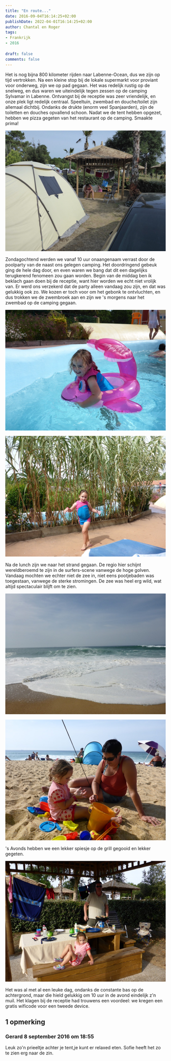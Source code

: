 ```yaml
---
title: "En route..."
date: 2016-09-04T16:14:25+02:00
publishDate: 2022-04-01T16:14:25+02:00
author: Chantal en Roger
tags:
- Frankrijk
- 2016

draft: false
comments: false
---
```


Het is nog bijna 800 kilometer rijden naar Labenne-Ocean, dus we zijn op tijd vertrokken. Na een kleine stop bij de lokale supermarkt voor proviant voor onderweg, zijn we op pad gegaan. Het was redelijk rustig op de snelweg, en dus waren we uiteindelijk tegen zessen op de camping Sylvamar in Labenne. Ontvangst bij de receptie was zeer vriendelijk, en onze plek ligt redelijk centraal. Speeltuin, zwembad en douche/toilet zijn allemaal dichtbij. Ondanks de drukte (enorm veel Spanjaarden), zijn de toiletten en douches opvallend schoon. Nadat we de tent hebben opgezet, hebben we pizza gegeten van het restaurant op de camping. Smaakte prima!

![Labenne-Ocean](./images/P1050839[8].jpg)

Zondagochtend werden we vanaf 10 uur onaangenaam verrast door de poolparty van de naast ons gelegen camping. Het doordringend gebeuk ging de hele dag door, en even waren we bang dat dit een dagelijks terugkerend fenomeen zou gaan worden. Begin van de middag ben ik beklach gaan doen bij de receptie, want hier worden we echt niet vrolijk van. Er werd ons verzekerd dat de party alleen vandaag zou zijn, en dat was gelukkig ook zo. We kozen er toch voor om het gebonk te ontvluchten, en dus trokken we de zwembroek aan en zijn we 's morgens naar het zwembad op de camping gegaan.

![Labenne-Ocean](./images/P1050841[4].jpg)

![Labenne-Ocean](./images/P1050857[4].jpg)

Na de lunch zijn we naar het strand gegaan. De regio hier schijnt wereldberoemd te zijn in de surfers-scene vanwege de hoge golven. Vandaag mochten we echter niet de zee in, niet eens pootjebaden was toegestaan, vanwege de sterke stromingen. De zee was heel erg wild, wat altijd spectaculair blijft om te zien.

![Labenne-Ocean](./images/P1050861[4].jpg)

![Labenne-Ocean](./images/P1050867[4].jpg)

's Avonds hebben we een lekker spiesje op de grill gegooid en lekker gegeten.

![Labenne-Ocean](./images/P1050871[4].jpg)

Het was al met al een leuke dag, ondanks de constante bas op de achtergrond, maar die hield gelukkig om 10 uur in de avond eindelijk z'n muil. Het klagen bij de receptie had trouwens een voordeel: we kregen een gratis wificode voor een tweede device.

## 1 opmerking

### Gerard 8 september 2016 om 18:55

Leuk zo'n prieeltje achter je tent,je kunt er relaxed eten. Sofie heeft het zo te zien erg naar de zin.

